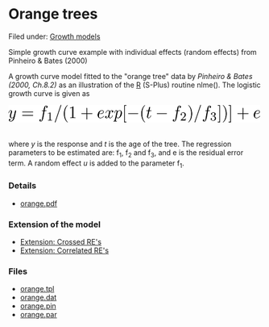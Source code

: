#  Orange trees

Filed under:  [Growth models][1]

Simple growth curve example with individual effects (random effects) from Pinheiro & Bates (2000)

A growth curve model fitted to the "orange tree" data by *Pinheiro & Bates (2000, Ch.8.2)* as an illustration of the [R][3] (S-Plus) routine nlme(). The logistic growth curve is given as

<img src="./oranges.png" alt="Xt = σX exp(h2) εt" width="500" height="35">
 

where _y_ is the response and _t_ is the age of the tree. The regression parameters to be estimated are: f<sub>1</sub>, f<sub>2</sub> and f<sub>3</sub>, and e is the residual error term. A random effect _u_ is added to the parameter f<sub>1</sub>.

### Details
* [orange.pdf][4]

### Extension of the model
* [Extension: Crossed RE's][5]
* [Extension: Correlated RE's][6]

### Files
* [orange.tpl][7]
* [orange.dat][8]
* [orange.pin][9]
* [orange.par][10]

[1]: ./../
[3]: http://www.r-project.org/
[4]: ./orange.pdf
[5]: ./extension-crossed-res/
[6]: ./extension-correlated-res/
[7]: ./orange.tpl
[8]: ./orange.dat
[9]: ./orange.pin
[10]: ./orange.par
